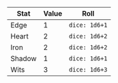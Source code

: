 | Stat   | Value | Roll          |
| ------ | ----- | ------------- |
| Edge   | 1     | `dice: 1d6+1` |
| Heart  | 2     | `dice: 1d6+2` |
| Iron   | 2     | `dice: 1d6+2` |
| Shadow | 1     | `dice: 1d6+1` |
| Wits   | 3     | `dice: 1d6+3` | 

